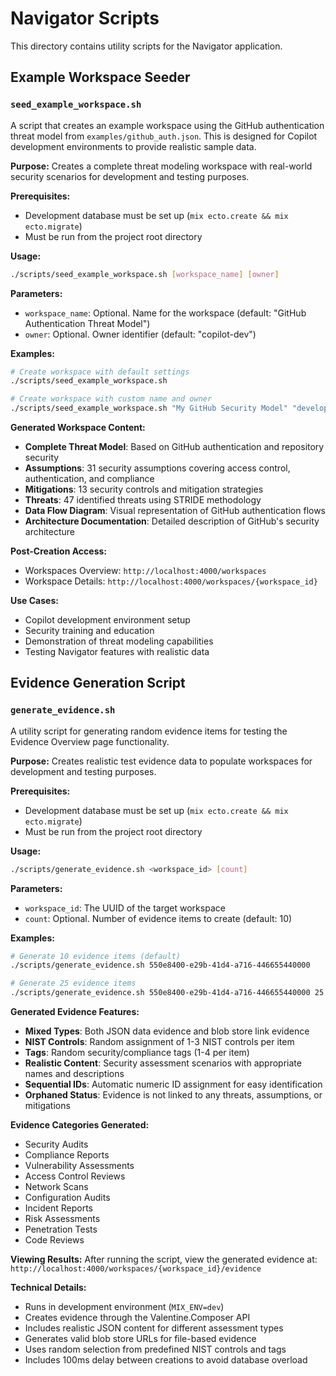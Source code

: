 # Navigator Scripts

This directory contains utility scripts for the Navigator application.

## Example Workspace Seeder

### `seed_example_workspace.sh`

A script that creates an example workspace using the GitHub authentication threat model from `examples/github_auth.json`. This is designed for Copilot development environments to provide realistic sample data.

**Purpose:** Creates a complete threat modeling workspace with real-world security scenarios for development and testing purposes.

**Prerequisites:**
- Development database must be set up (`mix ecto.create && mix ecto.migrate`)
- Must be run from the project root directory

**Usage:**
```bash
./scripts/seed_example_workspace.sh [workspace_name] [owner]
```

**Parameters:**
- `workspace_name`: Optional. Name for the workspace (default: "GitHub Authentication Threat Model")
- `owner`: Optional. Owner identifier (default: "copilot-dev")

**Examples:**
```bash
# Create workspace with default settings
./scripts/seed_example_workspace.sh

# Create workspace with custom name and owner
./scripts/seed_example_workspace.sh "My GitHub Security Model" "developer@example.com"
```

**Generated Workspace Content:**
- **Complete Threat Model**: Based on GitHub authentication and repository security
- **Assumptions**: 31 security assumptions covering access control, authentication, and compliance
- **Mitigations**: 13 security controls and mitigation strategies
- **Threats**: 47 identified threats using STRIDE methodology
- **Data Flow Diagram**: Visual representation of GitHub authentication flows
- **Architecture Documentation**: Detailed description of GitHub's security architecture

**Post-Creation Access:**
- Workspaces Overview: `http://localhost:4000/workspaces`
- Workspace Details: `http://localhost:4000/workspaces/{workspace_id}`

**Use Cases:**
- Copilot development environment setup
- Security training and education
- Demonstration of threat modeling capabilities
- Testing Navigator features with realistic data

## Evidence Generation Script

### `generate_evidence.sh`

A utility script for generating random evidence items for testing the Evidence Overview page functionality.

**Purpose:** Creates realistic test evidence data to populate workspaces for development and testing purposes.

**Prerequisites:**
- Development database must be set up (`mix ecto.create && mix ecto.migrate`)
- Must be run from the project root directory

**Usage:**
```bash
./scripts/generate_evidence.sh <workspace_id> [count]
```

**Parameters:**
- `workspace_id`: The UUID of the target workspace
- `count`: Optional. Number of evidence items to create (default: 10)

**Examples:**
```bash
# Generate 10 evidence items (default)
./scripts/generate_evidence.sh 550e8400-e29b-41d4-a716-446655440000

# Generate 25 evidence items  
./scripts/generate_evidence.sh 550e8400-e29b-41d4-a716-446655440000 25
```

**Generated Evidence Features:**
- **Mixed Types**: Both JSON data evidence and blob store link evidence
- **NIST Controls**: Random assignment of 1-3 NIST controls per item
- **Tags**: Random security/compliance tags (1-4 per item)
- **Realistic Content**: Security assessment scenarios with appropriate names and descriptions
- **Sequential IDs**: Automatic numeric ID assignment for easy identification
- **Orphaned Status**: Evidence is not linked to any threats, assumptions, or mitigations

**Evidence Categories Generated:**
- Security Audits
- Compliance Reports  
- Vulnerability Assessments
- Access Control Reviews
- Network Scans
- Configuration Audits
- Incident Reports
- Risk Assessments
- Penetration Tests
- Code Reviews

**Viewing Results:**
After running the script, view the generated evidence at:
`http://localhost:4000/workspaces/{workspace_id}/evidence`

**Technical Details:**
- Runs in development environment (`MIX_ENV=dev`)
- Creates evidence through the Valentine.Composer API
- Includes realistic JSON content for different assessment types
- Generates valid blob store URLs for file-based evidence
- Uses random selection from predefined NIST controls and tags
- Includes 100ms delay between creations to avoid database overload